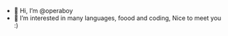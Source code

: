 - 👋 Hi, I’m @operaboy
- 👀 I’m interested in many languages, foood and coding,
  Nice to meet you :)

<!---
operaboy/operaboy is a ✨ special ✨ repository because its `README.md` (this file) appears on your GitHub profile.
You can click the Preview link to take a look at your changes.
--->

